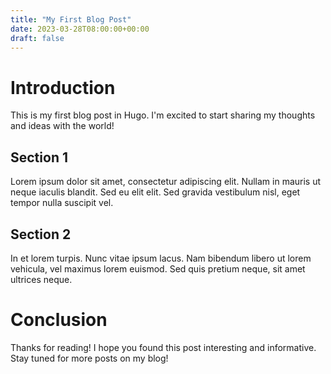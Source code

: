 ```yaml
---
title: "My First Blog Post"
date: 2023-03-28T08:00:00+00:00
draft: false
---
```


# Introduction

This is my first blog post in Hugo. I'm excited to start sharing my thoughts and ideas with the world!

## Section 1

Lorem ipsum dolor sit amet, consectetur adipiscing elit. Nullam in mauris ut neque iaculis blandit. Sed eu elit elit. Sed gravida vestibulum nisl, eget tempor nulla suscipit vel.

## Section 2

In et lorem turpis. Nunc vitae ipsum lacus. Nam bibendum libero ut lorem vehicula, vel maximus lorem euismod. Sed quis pretium neque, sit amet ultrices neque.

# Conclusion

Thanks for reading! I hope you found this post interesting and informative. Stay tuned for more posts on my blog!
